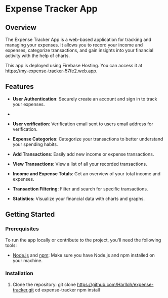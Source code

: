 # Expense Tracker App

## Overview

The Expense Tracker App is a web-based application for tracking and managing your expenses. It allows you to record your income and expenses, categorize transactions, and gain insights into your financial activity with the help of charts.

This app is deployed using Firebase Hosting. You can access it at https://my-expense-tracker-57fe2.web.app.

## Features

- **User Authentication**: Securely create an account and sign in to track your expenses.
- 
- **User verification**: Verification email sent to users email address for verification.

- **Expense Categories**: Categorize your transactions to better understand your spending habits.

- **Add Transactions**: Easily add new income or expense transactions.

- **View Transactions**: View a list of all your recorded transactions.

- **Income and Expense Totals**: Get an overview of your total income and expenses.

- **Transaction Filtering**: Filter and search for specific transactions.

- **Statistics**: Visualize your financial data with charts and graphs.

## Getting Started

### Prerequisites

To run the app locally or contribute to the project, you'll need the following tools:

- [Node.js](https://nodejs.org/) and [npm](https://www.npmjs.com/): Make sure you have Node.js and npm installed on your machine.

### Installation

1. Clone the repository:
   git clone https://github.com/Harlloh/expense-tracker.git
   cd expense-tracker
   npm install
